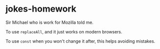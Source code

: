 # jokes-homework

Sir Michael who is work for Mozilla told me.

To use `replaceAll`, and it just works on modern browsers. 

To use `const` when you won't change it after, this helps avoiding mistakes.
